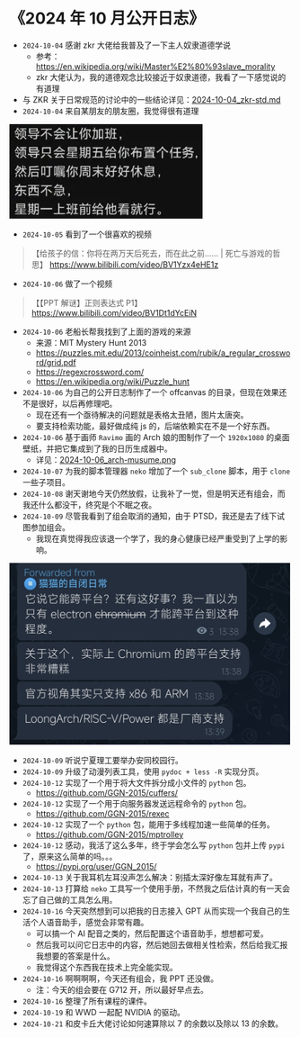 # 《2024 年 10 月公开日志》

- `2024-10-04` 感谢 zkr 大佬给我普及了一下主人奴隶道德学说
  - 参考：https://en.wikipedia.org/wiki/Master%E2%80%93slave_morality
  - zkr 大佬认为，我的道德观念比较接近于奴隶道德，我看了一下感觉说的有道理
- 与 ZKR 关于日常规范的讨论中的一些结论详见：[2024-10-04_zkr-std.md](../../data/misc/2024-10-04_zkr-std.md)
- `2024-10-04` 来自某朋友的朋友圈，我觉得很有道理

<img src="../../blob/img/2024-10-04_moments.png">

- `2024-10-05` 看到了一个很喜欢的视频

> 【给孩子的信：你将在两万天后死去，而在此之前…… | 死亡与游戏的哲思】 https://www.bilibili.com/video/BV1Yzx4eHE1z

- `2024-10-06` 做了一个视频

> 【【PPT 解谜】正则表达式 P1】 https://www.bilibili.com/video/BV1Dt1dYcEiN

- `2024-10-06` 老船长帮我找到了上面的游戏的来源
  - 来源：MIT Mystery Hunt 2013
  - https://puzzles.mit.edu/2013/coinheist.com/rubik/a_regular_crossword/grid.pdf
  - https://regexcrossword.com/
  - https://en.wikipedia.org/wiki/Puzzle_hunt
- `2024-10-06` 为自己的公开日志制作了一个 offcanvas 的目录，但现在效果还不是很好，以后再修理吧。
  - 现在还有一个亟待解决的问题就是表格太丑陋，图片太唐突。
  - 要支持检索功能，最好做成纯 js 的，后端依赖实在不是一个好东西。
- `2024-10-06` 基于画师 `Ravimo` 画的 Arch 娘的图制作了一个 `1920x1080` 的桌面壁纸，并把它集成到了我的日历生成器中。
  - 详见：[2024-10-06_arch-musume.png](../../blob/img/2024-10-06_arch-musume.png)
- `2024-10-07` 为我的脚本管理器 `neko` 增加了一个 `sub_clone` 脚本，用于 `clone` 一些子项目。
- `2024-10-08` 谢天谢地今天仍然放假，让我补了一觉，但是明天还有组会，而我还什么都没干，终究是个不眠之夜。
- `2024-10-09` 尽管我看到了组会取消的通知，由于 PTSD，我还是去了线下试图参加组会。
  - 我现在真觉得我应该退一个学了，我的身心健康已经严重受到了上学的影响。

<img src="../../blob/img/2024-10-09_chromium.jpg" style="width: 500px">

- `2024-10-09` 听说宁夏理工要举办安同校园行。
- `2024-10-09` 升级了动漫列表工具，使用 `pydoc + less -R` 实现分页。
- `2024-10-12` 实现了一个用于将大文件拆分成小文件的 `python` 包。
  - https://github.com/GGN-2015/cuffers/
- `2024-10-12` 实现了一个用于向服务器发送远程命令的 `python` 包。
  - https://github.com/GGN-2015/rexec
- `2024-10-12` 实现了一个 `python` 包，能用于多线程加速一些简单的任务。
  - https://github.com/GGN-2015/mptrolley
- `2024-10-12` 感动，我活了这么多年，终于学会怎么写 `python` 包并上传 `pypi` 了，原来这么简单的吗。。。
  - https://pypi.org/user/GGN_2015/
- `2024-10-13` 关于我耳机左耳没声怎么解决：别插太深好像左耳就有声了。
- `2024-10-13` 打算给 `neko` 工具写一个使用手册，不然我之后估计真的有一天会忘了自己做的工具怎么用。
- `2024-10-16` 今天突然想到可以把我的日志接入 GPT 从而实现一个我自己的生活个人语音助手，感觉会非常有趣。
  - 可以搞一个 AI 配音之类的，然后配置这个语音助手，想想都可爱。
  - 然后我可以问它日志中的内容，然后她回去做相关性检索，然后给我汇报我想要的答案是什么。
  - 我觉得这个东西我在技术上完全能实现。
- `2024-10-16` 啊啊啊啊，今天还有组会，我 PPT 还没做。
  - 注：今天的组会要在 G712 开，所以最好早点去。
- `2024-10-16` 整理了所有课程的课件。
- `2024-10-19` 和 WWD 一起配 NVIDIA 的驱动。
- `2024-10-21` 和皮卡丘大佬讨论如何速算除以 7 的余数以及除以 13 的余数。

